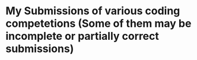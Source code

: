 # My Submissions of various coding competetions (Some of them may be incomplete or partially correct submissions)
